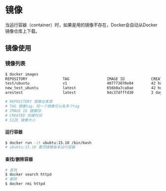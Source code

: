 # 镜像

当运行容器（container）时，如果是用的镜像不存在，Docker会自动从Docker镜像仓库上下载。

## 镜像使用

### 镜像列表

```bash
$ docker images
REPOSITORY                TAG                 IMAGE ID            CREATED             SIZE
test/ubuntu               v1                  407773070e04        42 hours ago        73.9MB
new_test_ubuntu           latest              656b0a7ca0ae        42 hours ago        73.9MB
arestest                  latest              9dc37dfffd30        3 days ago          926MB

# REPOSITORY 镜像仓库源
# TAG 镜像tag，同一个镜像可以有多个tag
# IMAGE ID 镜像ID
# CREATED 创建时间
# SIZE 镜像大小
```

#### 运行容器

```bash
$ docker run -it ububtu:15.10 /bin/bash
# ububtu:15.10 置顶镜像版本运行容器

```

#### 查找/删除容器

```bash
# 查找
$ docker search httpd
# 删除
$ docker rmi httpd
```

